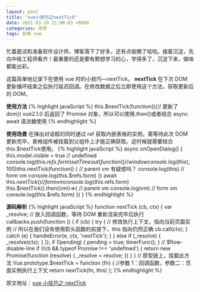 ```yaml
---
layout: post
title: "vue小技巧之nextTick"
date: 2021-03-20 21:00:03 +0800
categories: 所学
tags: 前端 vue
---
```


忙着面试和准备软件设计师，博客落下了好多，还有点偷懒了哈哈。接着沉淀，先向中级工程师看齐！最重要的还是要有颗想学习的心，学得多了，沉淀下来，做啥都能出彩。

这篇简单地记录下在使用 vue 时的小技巧—nextTick。
**nextTick**
在下次 DOM 更新循环结束之后执行延迟回调。在修改数据之后立即使用这个方法，获取更新后的 DOM。

**使用方法**
{% highlight javaScript %}
this.$nextTick(function(){// 更新了 dom})
vue2.1.0 后返回了 Promise 对象，所以可以使用.then()或者结合 async await 语法糖使用
{% endhighlight %}

**使用场景**
在弹出对话框的同时通过 ref 获取内嵌表格的实例。需等待此次 DOM 更新完毕，表格组件被挂载到父组件上才能正确获取。这时候就需要结合 this.$nextTick使用。
{% highlight javaScript %}
    async onOpenDialog() {
      this.model.visible = true
      // undefined
      console.log(this.$refs.form)
setTimeout(function() {
// window
console.log(this)
}, 100)
this.$nextTick(function() {
        // parent vm 有疑惑吗？
        console.log(this)
        // form vm
        console.log(this.$refs.form)
})
await this.$nextTick()
      // form vm
      console.log(this.$refs.form)
this.$nextTick().then((vm)=>{
      // parent vm
      console.log(vm)
      // form vm
      	console.log(this.$refs.form)
})
}
{% endhighlight %}

**源码解析**
{% highlight javaScript %}
function nextTick (cb, ctx) {
var \_resolve;
// 放入回调函数，等待 DOM 重新渲染完毕后执行
callbacks.push(function () {
if (cb) {
try {
// 修改执行上下文，指向当前页面实例
// 所以在我们没有使用箭头函数的前提下，this 指向仍然正确
cb.call(ctx);
} catch (e) {
handleError(e, ctx, 'nextTick');
}
} else if (\_resolve) {
\_resolve(ctx);
}
});
if (!pending) {
pending = true;
timerFunc();
}
// $flow-disable-line
    if (!cb && typeof Promise !== 'undefined') {
      return new Promise(function (resolve) {
        _resolve = resolve;
      })
    }
    }
// 原型链上，挂载此方法
Vue.prototype.$nextTick = function (fn) {
//参数 1：回调函数，参数二：页面实例执行上下文
return nextTick(fn, this)
};
{% endhighlight %}

原文地址：<a href="https://zzfd.github.io/2021/03/20/vue小技巧之nextTick">vue 小技巧之 nextTick</a>
